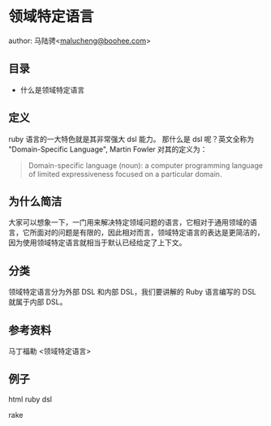 # 领域特定语言

author: 马陆骋&lt;malucheng@boohee.com&gt;

## 目录

-   什么是领域特定语言

## 定义

ruby 语言的一大特色就是其非常强大 dsl 能力。
那什么是 dsl 呢？英文全称为 "Domain-Specific Language", Martin Fowler 对其的定义为：

> Domain-specific language (noun): a computer programming language of limited expressiveness focused on a particular domain.

## 为什么简洁

大家可以想象一下，一门用来解决特定领域问题的语言，它相对于通用领域的语言，它所面对的问题是有限的，因此相对而言，领域特定语言的表达是更简洁的，
因为使用领域特定语言就相当于默认已经给定了上下文。

## 分类

领域特定语言分为外部 DSL 和内部 DSL，我们要讲解的 Ruby 语言编写的 DSL 就属于内部 DSL。

## 参考资料

马丁福勒 <领域特定语言>

## 例子

html
ruby dsl

rake
